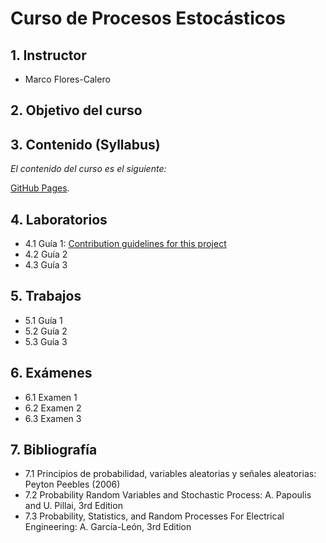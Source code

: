 # Curso de Procesos Estocásticos
## 1. Instructor
* Marco Flores-Calero
## 2. Objetivo del curso
## 3. Contenido (Syllabus)
  
  *El contenido del curso es el siguiente:*
  
   [GitHub Pages](https://pages.github.com/).
  
   
## 4. Laboratorios
  * 4.1 Guía 1:  [Contribution guidelines for this project](docs/CONTRIBUTING.md)
  * 4.2 Guía 2
  * 4.3 Guía 3
## 5. Trabajos
  * 5.1 Guía 1
  * 5.2 Guía 2
  * 5.3 Guía 3
## 6. Exámenes
  * 6.1 Examen 1
  * 6.2 Examen 2
  * 6.3 Examen 3
## 7. Bibliografía
   *  7.1  Principios de probabilidad, variables aleatorias y señales aleatorias: Peyton Peebles (2006)
   *  7.2  Probability Random Variables and Stochastic Process: A. Papoulis and U. Pillai, 3rd Edition
   *  7.3  Probability, Statistics, and Random Processes For Electrical Engineering: A. García-León, 3rd Edition



